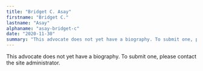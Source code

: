 ```yaml
---
title: "Bridget C. Asay"
firstname: "Bridget C."
lastname: "Asay"
alphaname: "asay-bridget-c"
date: "2020-11-30"
summary: "This advocate does not yet have a biography. To submit one, please contact the site administrator."
---
```

This advocate does not yet have a biography. To submit one, please contact the site administrator.

